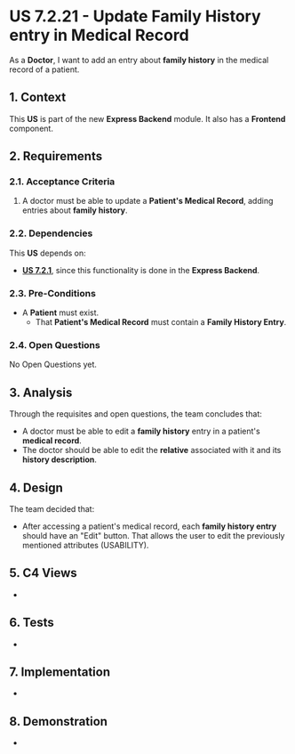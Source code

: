 # US 7.2.21 - Update Family History entry in Medical Record

As a **Doctor**, I want to add an entry about **family history** in the medical record of a patient.

## 1. Context

This **US** is part of the new **Express Backend** module. It also has a **Frontend** component.

## 2. Requirements

### 2.1. Acceptance Criteria

1. A doctor must be able to update a **Patient's Medical Record**, adding entries about **family history**.

### 2.2. Dependencies

This **US** depends on:
* [**US 7.2.1**](../7-2-1/readme.md), since this functionality is done in the **Express Backend**.

### 2.3. Pre-Conditions

* A **Patient** must exist.
    * That **Patient's Medical Record** must contain a **Family History Entry**.

### 2.4. Open Questions

No Open Questions yet.

## 3. Analysis

Through the requisites and open questions, the team concludes that:
* A doctor must be able to edit a **family history** entry in a patient's **medical record**.
* The doctor should be able to edit the **relative** associated with it and its **history description**.

## 4. Design

The team decided that:
* After accessing a patient's medical record, each **family history entry** should have an "Edit" button. That allows the user to edit the previously mentioned attributes (USABILITY).

## 5. C4 Views

-

## 6. Tests

-

## 7. Implementation

-

## 8. Demonstration

-